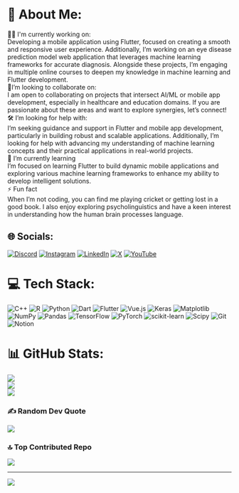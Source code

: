 # 💫 About Me:
👨‍💻 I'm currently working on:<br>Developing a mobile application using Flutter, focused on creating a smooth and responsive user experience. Additionally, I’m working on an eye disease prediction model web application that leverages machine learning frameworks for accurate diagnosis. Alongside these projects, I’m engaging in multiple online courses to deepen my knowledge in machine learning and Flutter development.<br> 🤝I’m looking to collaborate on:<br>I am open to collaborating on projects that intersect AI/ML or mobile app development, especially in healthcare and education domains. If you are passionate about these areas and want to explore synergies, let’s connect!<br>🛠️ I’m looking for help with:<br>I’m seeking guidance and support in Flutter and mobile app development, particularly in building robust and scalable applications. Additionally, I’m looking for help with advancing my understanding of machine learning concepts and their practical applications in real-world projects.<br>🌱 I’m currently learning<br>I’m focused on learning Flutter to build dynamic mobile applications and exploring various machine learning frameworks to enhance my ability to develop intelligent solutions.<br>⚡ Fun fact<br>When I’m not coding, you can find me playing cricket or getting lost in a good book. I also enjoy exploring psycholinguistics and have a keen interest in understanding how the human brain processes language.


## 🌐 Socials:
[![Discord](https://img.shields.io/badge/Discord-%237289DA.svg?logo=discord&logoColor=white)](https://discord.gg/strontium23) [![Instagram](https://img.shields.io/badge/Instagram-%23E4405F.svg?logo=Instagram&logoColor=white)](https://instagram.com/rn_pathak_) [![LinkedIn](https://img.shields.io/badge/LinkedIn-%230077B5.svg?logo=linkedin&logoColor=white)](https://linkedin.com/in/aarya-pathak-421aa1269) [![X](https://img.shields.io/badge/X-black.svg?logo=X&logoColor=white)](https://x.com/pathakaarya23) [![YouTube](https://img.shields.io/badge/YouTube-%23FF0000.svg?logo=YouTube&logoColor=white)](https://youtube.com/@@aaryanpathak5193) 

# 💻 Tech Stack:
![C++](https://img.shields.io/badge/c++-%2300599C.svg?style=for-the-badge&logo=c%2B%2B&logoColor=white) ![R](https://img.shields.io/badge/r-%23276DC3.svg?style=for-the-badge&logo=r&logoColor=white) ![Python](https://img.shields.io/badge/python-3670A0?style=for-the-badge&logo=python&logoColor=ffdd54) ![Dart](https://img.shields.io/badge/dart-%230175C2.svg?style=for-the-badge&logo=dart&logoColor=white) ![Flutter](https://img.shields.io/badge/Flutter-%2302569B.svg?style=for-the-badge&logo=Flutter&logoColor=white) ![Vue.js](https://img.shields.io/badge/vue.js-%2335495e.svg?style=for-the-badge&logo=vuedotjs&logoColor=%234FC08D) ![Keras](https://img.shields.io/badge/Keras-%23D00000.svg?style=for-the-badge&logo=Keras&logoColor=white) ![Matplotlib](https://img.shields.io/badge/Matplotlib-%23ffffff.svg?style=for-the-badge&logo=Matplotlib&logoColor=black) ![NumPy](https://img.shields.io/badge/numpy-%23013243.svg?style=for-the-badge&logo=numpy&logoColor=white) ![Pandas](https://img.shields.io/badge/pandas-%23150458.svg?style=for-the-badge&logo=pandas&logoColor=white) ![TensorFlow](https://img.shields.io/badge/TensorFlow-%23FF6F00.svg?style=for-the-badge&logo=TensorFlow&logoColor=white) ![PyTorch](https://img.shields.io/badge/PyTorch-%23EE4C2C.svg?style=for-the-badge&logo=PyTorch&logoColor=white) ![scikit-learn](https://img.shields.io/badge/scikit--learn-%23F7931E.svg?style=for-the-badge&logo=scikit-learn&logoColor=white) ![Scipy](https://img.shields.io/badge/SciPy-%230C55A5.svg?style=for-the-badge&logo=scipy&logoColor=%white) ![Git](https://img.shields.io/badge/git-%23F05033.svg?style=for-the-badge&logo=git&logoColor=white) ![Notion](https://img.shields.io/badge/Notion-%23000000.svg?style=for-the-badge&logo=notion&logoColor=white)
# 📊 GitHub Stats:
![](https://github-readme-stats.vercel.app/api?username=strontium-rn&theme=radical&hide_border=false&include_all_commits=false&count_private=false)<br/>
![](https://github-readme-streak-stats.herokuapp.com/?user=strontium-rn&theme=radical&hide_border=false)<br/>
![](https://github-readme-stats.vercel.app/api/top-langs/?username=strontium-rn&theme=radical&hide_border=false&include_all_commits=false&count_private=false&layout=compact)

### ✍️ Random Dev Quote
![](https://quotes-github-readme.vercel.app/api?type=horizontal&theme=radical)

### 🔝 Top Contributed Repo
![](https://github-contributor-stats.vercel.app/api?username=strontium-rn&limit=5&theme=dark&combine_all_yearly_contributions=true)

---
[![](https://visitcount.itsvg.in/api?id=strontium-rn&icon=0&color=0)](https://visitcount.itsvg.in)

<!-- Proudly created with GPRM ( https://gprm.itsvg.in ) -->
